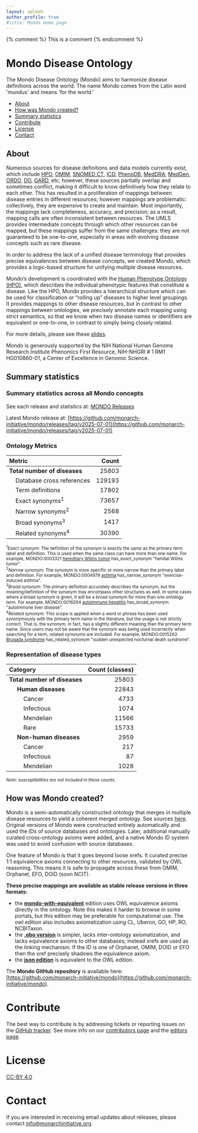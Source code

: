 ```yaml
---
layout: splash
author_profile: true
#title: Mondo Home page
---
```

{% comment %} This is a comment {% endcomment %}

# Mondo Disease Ontology

The Mondo Disease Ontology (Mondo) aims to harmonize disease definitions across the world. The name Mondo comes from the Latin word 'mundus' and means 'for the world.'

- [About](#about)
- [How was Mondo created?](#created)
- [Summary statistics](#stats)
- [Contribute](#contribute)
- [License](#license)
- [Contact](#contact)

<a name="about"></a> 
## About  

Numerous sources for disease definitions and data models currently exist, which include [HPO](https://hpo.jax.org/app/), [OMIM](https://omim.org/), [SNOMED CT](http://www.snomed.org/), [ICD](https://www.cdc.gov/nchs/icd/icd10cm.htm), [PhenoDB](https://phenodb.org/), [MedDRA](https://www.meddra.org/), [MedGen](https://www.ncbi.nlm.nih.gov/medgen/), [ORDO](https://www.orpha.net/consor/cgi-bin/index.php?lng=EN), [DO](http://disease-ontology.org/), [GARD](https://rarediseases.info.nih.gov/), etc; however, these sources partially overlap and sometimes conflict, making it difficult to know definitively how they relate to each other. This has resulted in a proliferation of mappings between disease entries in different resources; however mappings are problematic: collectively, they are expensive to create and maintain. Most importantly, the mappings lack completeness, accuracy, and precision; as a result, mapping calls are often inconsistent between resources. The UMLS provides intermediate concepts through which other resources can be mapped, but these mappings suffer from the same challenges: they are not guaranteed to be one-to-one, especially in areas with evolving disease concepts such as rare disease.

In order to address the lack of a unified disease terminology that provides precise equivalences between disease concepts, we created Mondo, which provides a logic-based structure for unifying multiple disease resources.

Mondo’s development is coordinated with the [Human Phenotype Ontology (HPO)](https://hpo.jax.org/app/), which describes the individual phenotypic features that constitute a disease. Like the HPO, Mondo provides a hierarchical structure which can be used for classification or “rolling up” diseases to higher level groupings. It provides mappings to other disease resources, but in contrast to other mappings between ontologies, we precisely annotate each mapping using strict semantics, so that we know when two disease names or identifiers are equivalent or one-to-one, in contrast to simply being closely related.

For more details, please see these [slides](https://docs.google.com/presentation/d/1piBa680WN4EmI2q5oGpXGeuurZNkP66E4iOSJtEM1Ro/edit#slide=id.p1).

Mondo is generously supported by the NIH National Human Genome Research Institute Phenomics First Resource, NIH-NHGRI # 1 RM1 HG010860-01, a Center of Excellence in Genomic Science.

<a name="stats"></a> 
## Summary statistics

### Summary statistics across all Mondo concepts
See each release and statistics at: [MONDO Releases](https://github.com/monarch-initiative/mondo/tags)

Latest Mondo release at: [https://github.com/monarch-initiative/mondo/releases/tag/v2025-07-01](https://github.com/monarch-initiative/mondo/releases/tag/v2025-07-01)

### Ontology Metrics


<!-- START:TABLE1 -->

| Metric | Count |
| :--- | ---: |
| **Total number of diseases** | 25803 |
| &nbsp;&nbsp;&nbsp;&nbsp;Database cross references | 129193 |
| &nbsp;&nbsp;&nbsp;&nbsp;Term definitions | 17802 |
| &nbsp;&nbsp;&nbsp;&nbsp;Exact synonyms<sup>1</sup> | 73657 |
| &nbsp;&nbsp;&nbsp;&nbsp;Narrow synonyms<sup>2</sup> | 2568 |
| &nbsp;&nbsp;&nbsp;&nbsp;Broad synonyms<sup>3</sup> | 1417 |
| &nbsp;&nbsp;&nbsp;&nbsp;Related synonyms<sup>4</sup> | 30390 |

<!-- END:TABLE1 -->

<small>
<sup>1</sup><i>Exact synonym</i>: The definition of the synonym is exactly the same as the primary term label and definition. This is used when the same class can have more than one name. For example, MONDO:0003321 <a href="https://www.ebi.ac.uk/ols4/ontologies/mondo/classes/http%253A%252F%252Fpurl.obolibrary.org%252Fobo%252FMONDO_0003321" target="_blank">hereditary Wilms tumor</a> has_exact_synonym &quot;familial Wilms tumor&quot;.
<br>
<sup>2</sup><i>Narrow synonym</i>: The synonym is more specific or more narrow than the primary label and definition. For example, MONDO:0004979 <a href="https://www.ebi.ac.uk/ols4/ontologies/mondo/classes/http%253A%252F%252Fpurl.obolibrary.org%252Fobo%252FMONDO_0004979" target="_blank">asthma</a> has_narrow_synonym &quot;exercise-induced asthma&quot;.
<br>
<sup>3</sup><i>Broad synonym</i>: The primary definition accurately describes the synonym, but the meaning/definition of the synonym may encompass other structures as well. In some cases where a broad synonym is given, it will be a broad synonym for more than one ontology term. For example, MONDO:0016264 <a href="https://www.ebi.ac.uk/ols4/ontologies/mondo/classes/http%253A%252F%252Fpurl.obolibrary.org%252Fobo%252FMONDO_0016264" target="_blank">autoimmune hepatitis</a> has_broad_synonym &quot;autoimmune liver disease&quot;.
<br>
<sup>4</sup><i>Related synonym</i>: This scope is applied when a word or phrase has been used synonymously with the primary term name in the literature, but the usage is not strictly correct. That is, the synonym, in fact, has a slightly different meaning than the primary term name. Since users may not be aware that the synonym was being used incorrectly when searching for a term, related synonyms are included. For example, MONDO:0015263 <a href="https://www.ebi.ac.uk/ols4/ontologies/mondo/classes/http%253A%252F%252Fpurl.obolibrary.org%252Fobo%252FMONDO_0015263" target="_blank">Brugada syndrome</a> has_related_synonym &quot;sudden unexpected nocturnal death syndrome&quot;.
</small>


### Representation of disease types


<!-- START:TABLE2 -->

| Category | Count (classes) |
| :--- | ---: |
| **Total number of diseases** | 25803 |
|&nbsp;&nbsp;&nbsp;&nbsp; **Human diseases** | 22843 |
|&nbsp;&nbsp;&nbsp;&nbsp;&nbsp;&nbsp;&nbsp;&nbsp; Cancer | 4733 |
|&nbsp;&nbsp;&nbsp;&nbsp;&nbsp;&nbsp;&nbsp;&nbsp; Infectious | 1074 |
|&nbsp;&nbsp;&nbsp;&nbsp;&nbsp;&nbsp;&nbsp;&nbsp; Mendelian | 11566 |
|&nbsp;&nbsp;&nbsp;&nbsp;&nbsp;&nbsp;&nbsp;&nbsp; Rare | 15733 |
|&nbsp;&nbsp;&nbsp;&nbsp; **Non-human diseases** | 2959 |
|&nbsp;&nbsp;&nbsp;&nbsp;&nbsp;&nbsp;&nbsp;&nbsp; Cancer | 217 |
|&nbsp;&nbsp;&nbsp;&nbsp;&nbsp;&nbsp;&nbsp;&nbsp; Infectious | 87 |
|&nbsp;&nbsp;&nbsp;&nbsp;&nbsp;&nbsp;&nbsp;&nbsp; Mendelian | 1028 |

<!-- END:TABLE2 -->

<small><i>Note: susceptibilities are not included in these counts.</i></small>



<a name="created"></a> 
## How was Mondo created?    

Mondo is a semi-automatically constructed ontology that merges in multiple disease resources to yield a coherent merged ontology. See sources [here](https://mondo.monarchinitiative.org/pages/sources/). Original versions of Mondo were constructed entirely automatically and used the IDs of source databases and ontologies. Later, additional manually curated cross-ontology axioms were added, and a native Mondo ID system was used to avoid confusion with source databases.

One feature of Mondo is that it goes beyond loose xrefs. It curated precise 1:1 equivalence axioms connecting to other resources, validated by OWL reasoning. This means it is safe to propagate across these from OMIM, Orphanet, EFO, DOID (soon NCIT).

**These precise mappings are available as stable release versions in three formats:**  

- the **[mondo-with-equivalent](http://purl.obolibrary.org/obo/mondo/mondo-with-equivalents.owl)** edition uses OWL equivalence axioms directly in the ontology. Note this makes it harder to browse in some portals, but this edition may be preferable for computational use. The owl edition also includes axiomatization using CL, Uberon, GO, HP, RO, NCBITaxon.
- the **[.obo version](http://purl.obolibrary.org/obo/mondo.obo)** is simpler, lacks inter-ontology axiomatization, and lacks equivalence axioms to other databases; instead xrefs are used as the linking mechanism. If the ID is one of Orphanet, OMIM, DOID or EFO then the xref precisely shadows the equivalence axiom.
- the **[json edition](http://purl.obolibrary.org/obo/mondo/mondo-with-equivalents.json)** is equivalent to the OWL edition.

The **Mondo GitHub repository** is available here: [https://github.com/monarch-initiative/mondo](https://github.com/monarch-initiative/mondo).

<a name="contribute"></a> 
# Contribute

The best way to contribute is by addressing tickets or reporting issues on the [GitHub tracker](https://github.com/monarch-initiative/mondo/issues). See more info on our [contributors page](https://monarch-initiative.github.io/mondo/pages/contributors/) and the [editors page](https://mondo.monarchinitiative.org/pages/editors/).

<a name="license"></a> 
# License

[CC-BY 4.0](https://creativecommons.org/licenses/by/4.0/)

<a name="contact"></a> 
# Contact

If you are interested in receiving email updates about releases, please contact <a href="mailto:info@monarchinitiative.org">info@monarchinitiative.org</a>.
